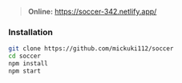 > **Online:** https://soccer-342.netlify.app/

### Installation

```sh
git clone https://github.com/mickuki112/soccer
cd soccer
npm install
npm start
```